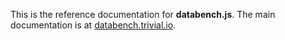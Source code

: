 This is the reference documentation for **databench.js**.
The main documentation is at [databench.trivial.io](http://databench.trivial.io).
